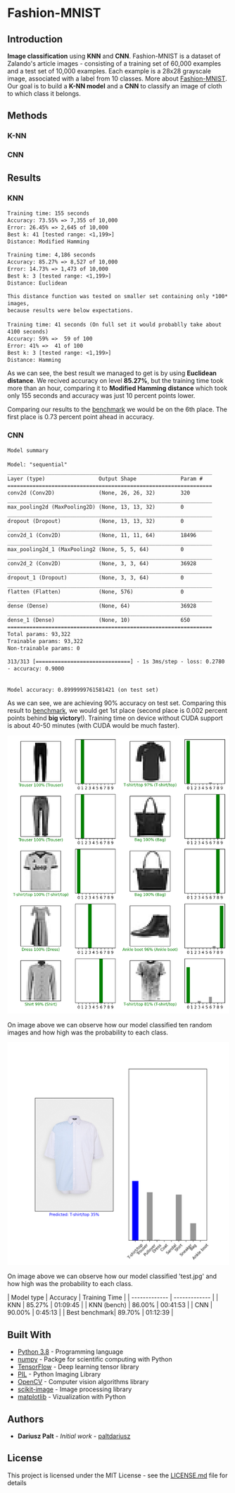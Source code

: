 # Fashion-MNIST 

## Introduction
**Image classification** using **KNN** and **CNN**. Fashion-MNIST is a dataset of Zalando's article images - consisting
of a training set of 60,000 examples and a test set of 10,000 examples. Each example is a 28x28 grayscale image, associated 
with a label from 10 classes. More about [Fashion-MNIST](https://github.com/zalandoresearch/fashion-mnist).
Our goal is to build a **K-NN model** and a **CNN** to classify an image of cloth to which class it belongs.


## Methods

### K-NN

### CNN

## Results
### KNN
```
Training time: 155 seconds
Accuracy: 73.55% => 7,355 of 10,000
Error: 26.45% => 2,645 of 10,000
Best k: 41 [tested range: <1,199>]
Distance: Modified Hamming
```
```
Training time: 4,186 seconds
Accuracy: 85.27% => 8,527 of 10,000
Error: 14.73% => 1,473 of 10,000
Best k: 3 [tested range: <1,199>]
Distance: Euclidean
```
```
This distance function was tested on smaller set containing only *100* images, 
because results were below expectations.

Training time: 41 seconds (On full set it would probablly take about 4100 seconds)
Accuracy: 59% =>  59 of 100
Error: 41% =>  41 of 100
Best k: 3 [tested range: <1,199>]
Distance: Hamming
```

As we can see, the best result we managed to get is by using **Euclidean distance**. We recived accuracy on level **85.27%**, 
but the training time took more than an hour, comparing it to **Modified Hamming distance** which took only 155 seconds 
and accuracy was just 10 percent points lower. 

Comparing our results to the [benchmark](http://fashion-mnist.s3-website.eu-central-1.amazonaws.com/) we would be on the
6th place. The first place is 0.73 percent point ahead in accuracy. 


### CNN
```
Model summary

Model: "sequential"
_________________________________________________________________
Layer (type)                 Output Shape              Param #
=================================================================
conv2d (Conv2D)              (None, 26, 26, 32)        320
_________________________________________________________________
max_pooling2d (MaxPooling2D) (None, 13, 13, 32)        0
_________________________________________________________________
dropout (Dropout)            (None, 13, 13, 32)        0
_________________________________________________________________
conv2d_1 (Conv2D)            (None, 11, 11, 64)        18496
_________________________________________________________________
max_pooling2d_1 (MaxPooling2 (None, 5, 5, 64)          0
_________________________________________________________________
conv2d_2 (Conv2D)            (None, 3, 3, 64)          36928
_________________________________________________________________
dropout_1 (Dropout)          (None, 3, 3, 64)          0
_________________________________________________________________
flatten (Flatten)            (None, 576)               0
_________________________________________________________________
dense (Dense)                (None, 64)                36928
_________________________________________________________________
dense_1 (Dense)              (None, 10)                650
=================================================================
Total params: 93,322
Trainable params: 93,322
Non-trainable params: 0
```

```
313/313 [==============================] - 1s 3ms/step - loss: 0.2780 - accuracy: 0.9000


Model accuracy: 0.8999999761581421 (on test set)
```
As we can see, we are achieving 90% accuracy on test set. Comparing this result to [benchmark](http://fashion-mnist.s3-website.eu-central-1.amazonaws.com/),
we would get 1st place (second place is 0.002 percent points behind **big victory**!). Training time on device without 
CUDA support is about 40-50 minutes (with CUDA would be much faster).  

![Model predictions from test set](docs/predictions.png?raw=true "Model predictions from test set")

On image above we can observe how our model classified ten random images and how high was the probability to each class.
 
![Model predictions from given image](docs/predicted_from_jpg.png?raw=true "Model predictions from given image")

On image above we can observe how our model classified 'test.jpg' and how high was the probability to each class.

| Model type  | Accuracy | Training Time |
| ------------- | ------------- |
| KNN  | 85.27% | 01:09:45 |
| KNN (bench)  | 86.00% | 00:41:53 |
| CNN | 90.00% | 0:45:13 |
| Best benchmark| 89.70% | 01:12:39 |

## Built With

* [Python 3.8](http://docs.python.org/3/) - Programming language
* [numpy](https://www.numpy.org/doc/) - Packge for scientific computing with Python
* [TensorFlow](https://tensorflow.org/api_docs/) - Deep learning tensor library
* [PIL](https://pillow.readthedocs.io/) - Python Imaging Library
* [OpenCV](https://docs.opencv.org/master/d6/d00/tutorial_py_root.html) - Computer vision algorithms library
* [scikit-image](https://scikit-image.org/docs/dev/index.html) - Image processing library
* [matplotlib](https://matplotlib.org/3.2.1/contents.html) - Vizualization with Python

## Authors

* **Dariusz Palt** - *Initial work* - [paltdariusz](https://github.com/paltdariusz)

## License

This project is licensed under the MIT License - see the [LICENSE.md](LICENSE.md) file for details
